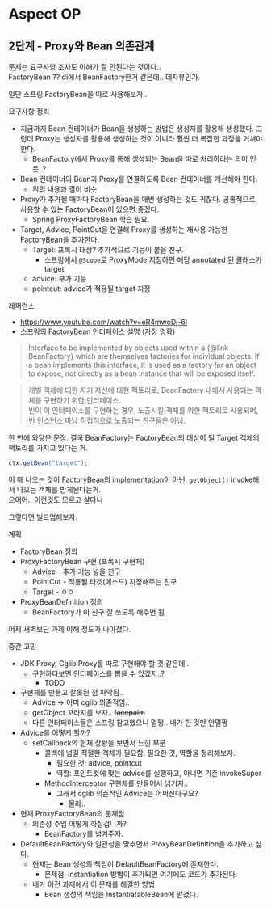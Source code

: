 # Aspect OP

## 2단계 - Proxy와 Bean 의존관계

문제는 요구사항 조차도 이해가 잘 안된다는 것이다..  
FactoryBean ?? di에서 BeanFactory한거 같은데.. 데자뷰인가.  

일단 스프링 FactoryBean을 따로 사용해보자..  

요구사항 정리

- 지금까지 Bean 컨테이너가 Bean을 생성하는 방법은 생성자를 활용해 생성했다. 그런데 Proxy는 생성자를 활용해 생성하는 것이 아니라 훨씬 더 복잡한 과정을 거쳐야 한다.
    - BeanFactory에서 Proxy를 통해 생성되는 Bean을 따로 처리하라는 의미 인듯..?
- Bean 컨테이너의 Bean과 Proxy를 연결하도록 Bean 컨테이너를 개선해야 한다.
    - 위의 내용과 결이 비슷
- Proxy가 추가될 때마다 FactoryBean을 매번 생성하는 것도 귀찮다. 공통적으로 사용할 수 있는 FactoryBean이 있으면 좋겠다.
    - Spring ProxyFactoryBean 학습 필요.  
- Target, Advice, PointCut을 연결해 Proxy를 생성하는 재사용 가능한 FactoryBean을 추가한다.
    - Target: 프록시 대상? 추가적으로 기능이 붙을 친구.  
        - 스프링에서 `@Scope`로 ProxyMode 지정하면 해당 annotated 된 클래스가 target
    - advice: 부가 기능
    - pointcut: advice가 적용될 target 지정
 
레퍼런스

- https://www.youtube.com/watch?v=eR4mwoDj-6I
- 스프링의 FactoryBean 인터페이스 설명 (가장 명확)

> Interface to be implemented by objects used within a {@link BeanFactory} which
> are themselves factories for individual objects. If a bean implements this
> interface, it is used as a factory for an object to expose, not directly as a
> bean instance that will be exposed itself.

> 개별 객체에 대한 자기 자신에 대한 팩토리로, BeanFactory 내에서 사용되는 객체를 구현하기 위한 인터페이스.  
> 빈이 이 인터페이스를 구현하는 경우, 노출시킬 객체를 위한 팩토리로 사용되며, 빈 인스턴스 마냥 직접적으로 노출되는 친구들은 아님.

한 번에 와닿은 문장. 결국 BeanFactory는 FactoryBean의 대상이 될 Target 객체의 팩토리를 가지고 있다는 거.  

```java
ctx.getBean("target");
```

이 때 나오는 것이 FactoryBean의 implementation이 아닌, `getObject()` invoke해서 나오는 객체를 받게된다는거.  
으어어.. 이런것도 모르고 살다니  

그렇다면 빌드업해보자.  

계획

- FactoryBean 정의
- ProxyFactoryBean 구현 (프록시 구현체)
    - Advice - 추가 기능 넣을 친구
    - PointCut - 적용될 타겟(메소드) 지정해주는 친구 
    - Target - ㅇㅇ
- ProxyBeanDefinition 정의
    - BeanFactory가 이 친구 잘 쓰도록 해주면 됨 
    
어제 새벽보단 과제 이해 정도가 나아졌다. 

중간 고민

- JDK Proxy, Cglib Proxy를 따로 구현해야 할 것 같은데..
    - 구현하다보면 인터페이스를 뽑을 수 있겠지..?
        - TODO
- 구현체를 만들고 잘못된 점 파악됨..
    - Advice -> 이미 cglib 의존적임..
    - getObject 꼬라지를 보자.. ~~facepalm~~
    - 다른 인터페이스들은 스프링 참고했으니 멀쩡.. 내가 한 것만 안멀쩡
- Advice를 어떻게 할까?  
    - setCallback의 현재 상황을 보면서 느낀 부분
        - 콜백에 넘길 적절한 객체가 필요함. 필요한 것, 역할을 정리해보자.
            - 필요한 것: advice, pointcut
            - 역할: 포인트컷에 맞는 advice를 실행하고, 아니면 기존 invokeSuper
        - MethodInterceptor 구현체를 만들어서 넘기자..
            - 그래서 cglib 의존적인 Advice는 어쩌신다구요?
                - 몰라..
- 현재 ProxyFactoryBean의 문제점
    - 의존성 주입 어떻게 하실겁니까?  
        - BeanFactory를 넘겨주자.
- DefaultBeanFactory와 일관성을 맞추면서 ProxyBeanDefinition을 추가하고 싶다.
    - 현재는 Bean 생성의 책임이 DefaultBeanFactory에 존재한다.
        - 문제점: instantiation 방법이 추가되면 여기에도 코드가 추가된다.  
    - 내가 이전 과제에서 이 문제를 해결한 방법
        - Bean 생성의 책임을 InstantiatableBean에 맡겼다.  
    
